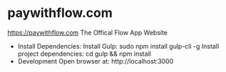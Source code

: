 # paywithflow.com
https://paywithflow.com
The Offical Flow App Website

- Install Dependencies:
 Install Gulp: sudo npm install gulp-cli -g
 Install project dependencies: cd gulp && npm install
- Development
Open browser at: http://localhost:3000
